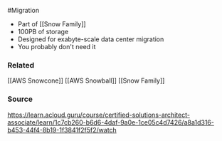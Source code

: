 #Migration 
* Part of [[Snow Family]]
* 100PB of storage
* Designed for exabyte-scale data center migration
* You probably don't need it
### Related
[[AWS Snowcone]]
[[AWS Snowball]]
[[Snow Family]]
### Source
https://learn.acloud.guru/course/certified-solutions-architect-associate/learn/1c7cb260-b6d6-4daf-9a0e-1ce05c4d7426/a8a1d316-b453-44f4-8b19-1f3841f2f5f2/watch